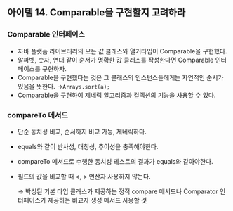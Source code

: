 ## 아이템 14. Comparable을 구현할지 고려하라

### Comparable 인터페이스
* 자바 플랫폼 라이브러리의 모든 값 클래스와 열거타입이 Comparable을 구현했다.
* 알파벳, 숫자, 연대 같이 순서가 명확한 값 클래스를 작성한다면 Comparable 인터페이스를 구현하자.
* Comparable을 구현했다는 것은 그 클래스의 인스턴스들에게는 자연적인 순서가 있음을 뜻한다. &rarr;` Arrays.sort(a); `
* Comparable을 구현하여 제네릭 알고리즘과 컬렉션의 기능을 사용할 수 있다.


### compareTo 메서드
* 단순 동치성 비교, 순서까지 비교 가능, 제네릭하다.
* equals와 같이 반사성, 대칭성, 추이성을 충족해야한다.
* compareTo 메서드로 수행한 동치성 테스트의 결과가 equals와 같아야한다.
* 필드의 값을 비교할 때 <, > 연산자 사용하지 않는다.
  
    &rarr; 박싱된 기본 타입 클래스가 제공하는 정적 compare 메서드나 Comparator 인터페이스가 제공하는 비교자 생성 메서드 사용할 것 